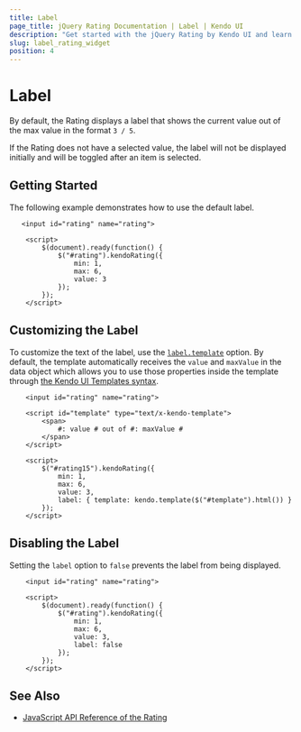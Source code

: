 ```yaml
---
title: Label
page_title: jQuery Rating Documentation | Label | Kendo UI
description: "Get started with the jQuery Rating by Kendo UI and learn how to configure the label of the widget."
slug: label_rating_widget
position: 4
---
```


# Label

By default, the Rating displays a label that shows the current value out of the max value in the format `3 / 5`.

If the Rating does not have a selected value, the label will not be displayed initially and will be toggled after an item is selected.

## Getting Started

The following example demonstrates how to use the default label.

```dojo
   <input id="rating" name="rating">

    <script>
        $(document).ready(function() {
            $("#rating").kendoRating({
                min: 1,
                max: 6,
                value: 3
            });
        });
    </script>
```

## Customizing the Label

To customize the text of the label, use the [`label.template`](/api/javascript/ui/rating/configuration/label.template) option. By default, the template automatically receives the `value` and `maxValue` in the data object which allows you to use those properties inside the template through [the Kendo UI Templates syntax](/framework/templates/overview).

```dojo
    <input id="rating" name="rating">

    <script id="template" type="text/x-kendo-template">
        <span>
            #: value # out of #: maxValue #
        </span>
    </script>

    <script>
        $("#rating15").kendoRating({
            min: 1,
            max: 6,
            value: 3,
            label: { template: kendo.template($("#template").html()) }
        });
    </script>
```

## Disabling the Label

Setting the `label` option to `false` prevents the label from being displayed.

```dojo
    <input id="rating" name="rating">

    <script>
        $(document).ready(function() {
            $("#rating").kendoRating({
                min: 1,
                max: 6,
                value: 3,
                label: false
            });
        });
    </script>
```

## See Also

* [JavaScript API Reference of the Rating](/api/javascript/ui/rating)

